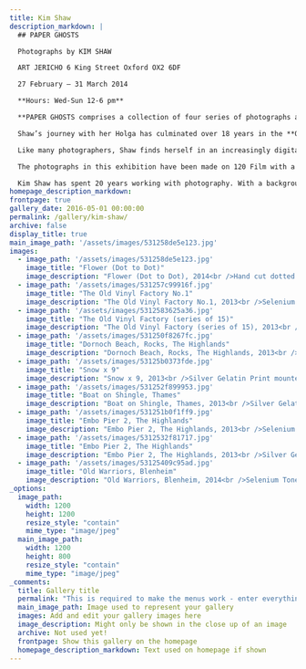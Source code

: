```yaml
---
title: Kim Shaw
description_markdown: |
  ## PAPER GHOSTS

  Photographs by KIM SHAW

  ART JERICHO 6 King Street Oxford OX2 6DF

  27 February – 31 March 2014

  **Hours: Wed-Sun 12-6 pm**

  **PAPER GHOSTS comprises a collection of four series of photographs all made by Kim Shaw with her toy Holga camera and printed in the darkroom : _The Old Vinyl Factory Project_ deserted by an audience that now embraces the digital world; _Lilliputian Landscapes_ where macro appears as micro; _The Humidity Series_ where Shaw explores the wild beauty of fog on Highland beaches and burns, the River Thames and Cherwell, and condensation permeating the hot houses at Kew Gardens, and _Pin-hole Flowers_ presented by Shaw classically and deconstructed, dot by dot. Shaw’s work is quietly beautiful, wistful yet contemporary.**

  Shaw’s journey with her Holga has culminated over 18 years in the **Old Vinyl Factory Project**. Her photographs of a disused vinyl factory explore the ‘paper ghosts’ of a once thriving industry. Whilst working on the project, she was surprised by how strongly she felt about the space – she spoke to many people who had been in the industry, ‘vinyl people’ as she terms them, and found that they too treasured and miss the physicality of albums and music in the way that she treasures and holds on to the physicality of photographs and the making of images that she perceives as objects.

  Like many photographers, Shaw finds herself in an increasingly digital world where images exist on a screen, effectively in the ether. Her passion is landscape and the physicality of photography – being able to hold, to touch and feel - the process of creating an artwork on paper, and the resulting physicality of that image as an object.

  The photographs in this exhibition have been made on 120 Film with a Holga camera which she bought at PNCA for $10 in the mid ‘90s. The Holga is a toy camera, made in China, entirely of plastic to include the lens. The story goes that there was a surplus of 120 Film available and that the cameras were made so that people would use up the film. They are set at F8, and have a manual shutter, so the photographs on exhibition range in length of exposure from 1/125 of a second up to two minutes. It has been perceived as trendy, used for its gimmicky quality, yet it makes a serious image through true photographic process. The qualities of Holga imagery are distinct by their vignettes – a softening at the corners of each print - and the scratches that occur naturally from the camera on film as it winds on, traits that Shaw savours.

  Kim Shaw has spent 20 years working with photography. With a background in fashion and advertising, she became freelance so she could work daily in the darkroom. She apprenticed with ‘Avid’ Brickman, “Prince of Portraits”, in Portland, Oregon in the early nineties, and attended Pacific North West College of Art (PNCA) where she studied photography.
homepage_description_markdown: 
frontpage: true
gallery_date: 2016-05-01 00:00:00
permalink: /gallery/kim-shaw/
archive: false
display_title: true
main_image_path: '/assets/images/531258de5e123.jpg'
images:
  - image_path: '/assets/images/531258de5e123.jpg'
    image_title: "Flower (Dot to Dot)"
    image_description: "Flower (Dot to Dot), 2014<br />Hand cut dotted Silver Gelatin Print<br />12 x 12 &amp;quot;<br />&amp;pound;1500"
  - image_path: '/assets/images/531257c99916f.jpg'
    image_title: "The Old Vinyl Factory No.1"
    image_description: "The Old Vinyl Factory No.1, 2013<br />Selenium Toned Silver Gelatin Print. Edition 1/25<br />12 x 12&amp;quot;<br />&amp;pound;695"
  - image_path: '/assets/images/5312583625a36.jpg'
    image_title: "The Old Vinyl Factory (series of 15)"
    image_description: "The Old Vinyl Factory (series of 15), 2013<br />Selenium Toned Silver Gelatin Print  Edition 1/25<br />12 x 12&amp;quot;<br />&amp;pound;695"
  - image_path: '/assets/images/531250f8267fc.jpg'
    image_title: "Dornoch Beach, Rocks, The Highlands"
    image_description: "Dornoch Beach, Rocks, The Highlands, 2013<br />Selenium Toned Silver Gelatin Print on Art Paper mounted on Aluminium<br />12 x 12&amp;quot;<br />&amp;pound; 495 unframed, &amp;Acirc;&amp;pound;550 framed"
  - image_path: '/assets/images/53125b0373fde.jpg'
    image_title: "Snow x 9"
    image_description: "Snow x 9, 2013<br />Silver Gelatin Print mounted onto Aluminium. Edition 1/10<br />12 x 12&amp;quot;<br />&amp;pound;495 unframed &amp;Acirc;&amp;pound;550 framed"
  - image_path: '/assets/images/531252f899953.jpg'
    image_title: "Boat on Shingle, Thames"
    image_description: "Boat on Shingle, Thames, 2013<br />Silver Gelatin Print mounted onto Aluminium. Edition 1/10<br />12 x 12&amp;quot;<br />&amp;pound;495 unframed &amp;Acirc;&amp;pound;550 framed"
  - image_path: '/assets/images/531251b0f1ff9.jpg'
    image_title: "Embo Pier 2, The Highlands"
    image_description: "Embo Pier 2, The Highlands, 2013<br />Selenium Toned Silver Gelatin Print mounted on Aluminium<br />12 x 16&amp;quot;<br />&amp;pound;495 unframed &amp;Acirc;&amp;pound;550 framed"
  - image_path: '/assets/images/5312532f81717.jpg'
    image_title: "Embo Pier 2, The Highlands"
    image_description: "Embo Pier 2, The Highlands, 2013<br />Silver Gelatin Print mounted onto Aluminium. Edition 1/10<br />12 x 12&amp;quot;<br />&amp;pound;495 unframed &amp;Acirc;&amp;pound;550 framed"
  - image_path: '/assets/images/53125409c95ad.jpg'
    image_title: "Old Warriors, Blenheim"
    image_description: "Old Warriors, Blenheim, 2014<br />Selenium Toned Silver Gelatin Print mounted on Aluminium<br />12 x 12&amp;quot;<br />&amp;pound;495 unframed &amp;pound;550 framed"
_options:
  image_path:
    width: 1200
    height: 1200
    resize_style: "contain"
    mime_type: "image/jpeg"
  main_image_path:
    width: 1200
    height: 800
    resize_style: "contain"
    mime_type: "image/jpeg"
_comments:
  title: Gallery title
  permalink: "This is required to make the menus work - enter everything in lower case, no digits, no spaces in this format /gallery/my-new-gallery/"
  main_image_path: Image used to represent your gallery
  images: Add and edit your gallery images here
  image_description: Might only be shown in the close up of an image
  archive: Not used yet!
  frontpage: Show this gallery on the homepage
  homepage_description_markdown: Text used on homepage if shown
---
```


